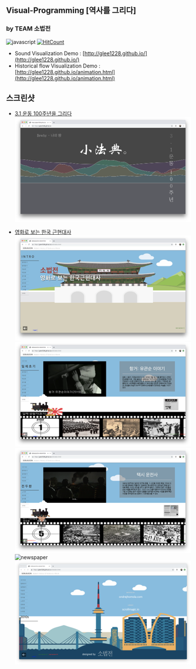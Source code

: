 ## Visual-Programming [역사를 그리다]
### by TEAM 소법전
![javascript](https://img.shields.io/github/languages/top/glee1228/glee1228.github.io.svg?color=red)
[![HitCount](http://hits.dwyl.io/glee1228/glee1228githubio.svg)](http://hits.dwyl.io/glee1228/glee1228githubio)
- Sound Visualization Demo : [http://glee1228.github.io/](http://glee1228.github.io/)
- Historical flow Visualization Demo : [http://glee1228.github.io/animation.html](http://glee1228.github.io/animation.html)

## **스크린샷**
- [3.1 운동 100주년을 그리다](https://github.com/glee1228/glee1228.github.io/issues/1)
![SoundEffect](./assets/img/index_soundEffect.png)


- [영화로 보는 한국 근현대사](https://github.com/glee1228/glee1228.github.io/issues/2)
![Intro](./assets/img/animation_Intro.png)
![hanggeo](./assets/img/animation_hanggeo.png)
![taxidriver](./assets/img/animation_taxidriver.png)
![newspaper](./assets/img/animation_newspaper.png)
![2010s](./assets/img/animation_2010s.png)
